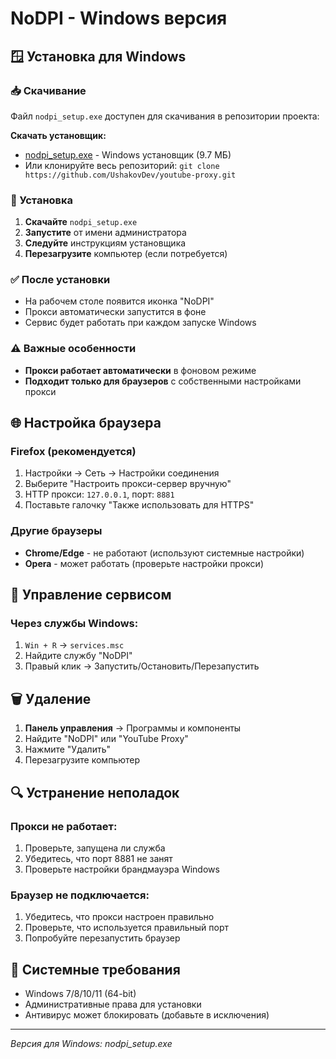 # NoDPI - Windows версия

## 🪟 Установка для Windows

### 📥 Скачивание
Файл `nodpi_setup.exe` доступен для скачивания в репозитории проекта:

**Скачать установщик:**
- [nodpi_setup.exe](https://github.com/UshakovDev/youtube-proxy/raw/main/nodpi_setup.exe) - Windows установщик (9.7 МБ)
- Или клонируйте весь репозиторий: `git clone https://github.com/UshakovDev/youtube-proxy.git`

### 🚀 Установка
1. **Скачайте** `nodpi_setup.exe`
2. **Запустите** от имени администратора
3. **Следуйте** инструкциям установщика
4. **Перезагрузите** компьютер (если потребуется)

### ✅ После установки
- На рабочем столе появится иконка "NoDPI"
- Прокси автоматически запустится в фоне
- Сервис будет работать при каждом запуске Windows

### ⚠️ Важные особенности
- **Прокси работает автоматически** в фоновом режиме
- **Подходит только для браузеров** с собственными настройками прокси

## 🌐 Настройка браузера

### Firefox (рекомендуется)
1. Настройки → Сеть → Настройки соединения
2. Выберите "Настроить прокси-сервер вручную"
3. HTTP прокси: `127.0.0.1`, порт: `8881`
4. Поставьте галочку "Также использовать для HTTPS"

### Другие браузеры
- **Chrome/Edge** - не работают (используют системные настройки)
- **Opera** - может работать (проверьте настройки прокси)

## 🔧 Управление сервисом

### Через службы Windows:
1. `Win + R` → `services.msc`
2. Найдите службу "NoDPI"
3. Правый клик → Запустить/Остановить/Перезапустить

## 🗑️ Удаление
1. **Панель управления** → Программы и компоненты
2. Найдите "NoDPI" или "YouTube Proxy"
3. Нажмите "Удалить"
4. Перезагрузите компьютер

## 🔍 Устранение неполадок

### Прокси не работает:
1. Проверьте, запущена ли служба
2. Убедитесь, что порт 8881 не занят
3. Проверьте настройки брандмауэра Windows

### Браузер не подключается:
1. Убедитесь, что прокси настроен правильно
2. Проверьте, что используется правильный порт
3. Попробуйте перезапустить браузер

## 📝 Системные требования
- Windows 7/8/10/11 (64-bit)
- Административные права для установки
- Антивирус может блокировать (добавьте в исключения)

---
*Версия для Windows: nodpi_setup.exe*

